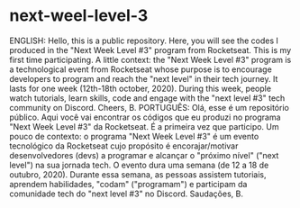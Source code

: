 # next-weel-level-3
 ENGLISH: Hello, this is a public repository. Here, you will see the codes I produced in the "Next Week Level #3" program from Rocketseat. This is my first time participating.  A little context: the "Next Week Level #3" program is a technological event from Rocketseat whose purpose is to encourage developers to program and reach the "next level" in their tech journey. It lasts for one week (12th-18th october, 2020). During this week, people watch tutorials, learn skills, code and engage with the "next level #3" tech community on Discord.  Cheers, B.  PORTUGUÊS: Olá, esse é um repositório público. Aqui você vai encontrar os códigos que eu produzi no programa "Next Week Level #3" da Rocketseat. É a primeira vez que participo.  Um pouco de contexto: o programa "Next Week Level #3" é um evento tecnológico da Rocketseat cujo propósito é encorajar/motivar desenvolvedores (devs) a programar e alcançar o "próximo nível" ("next level") na sua jornada tech. O evento dura uma semana (de 12 a 18 de outubro, 2020). Durante essa semana, as pessoas assistem tutoriais, aprendem habilidades, "codam" ("programam") e participam da comunidade tech do "next level #3" no Discord.  Saudações,  B.
